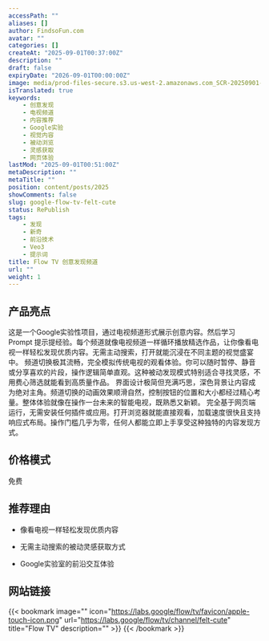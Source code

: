 ```yaml
---
accessPath: ""
aliases: []
author: FindsoFun.com
avatar: ""
categories: []
createAt: "2025-09-01T00:37:00Z"
description: ""
draft: false
expiryDate: "2026-09-01T00:00:00Z"
image: media/prod-files-secure.s3.us-west-2.amazonaws.com_SCR-20250901-igpk.jpeg
isTranslated: true
keywords:
    - 创意发现
    - 电视频道
    - 内容推荐
    - Google实验
    - 视觉内容
    - 被动浏览
    - 灵感获取
    - 网页体验
lastMod: "2025-09-01T00:51:00Z"
metaDescription: ""
metaTitle: ""
position: content/posts/2025
showComments: false
slug: google-flow-tv-felt-cute
status: RePublish
tags:
    - 发现
    - 新奇
    - 前沿技术
    - Veo3
    - 提示词
title: Flow TV 创意发现频道
url: ""
weight: 1
---
```

## 产品亮点
这是一个Google实验性项目，通过电视频道形式展示创意内容。然后学习 Prompt 提示提经验。每个频道就像电视频道一样循环播放精选作品，让你像看电视一样轻松发现优质内容。无需主动搜索，打开就能沉浸在不同主题的视觉盛宴中。
频道切换极其流畅，完全模拟传统电视的观看体验。你可以随时暂停、静音或分享喜欢的片段，操作逻辑简单直观。这种被动发现模式特别适合寻找灵感，不用费心筛选就能看到高质量作品。
界面设计极简但充满巧思，深色背景让内容成为绝对主角。频道切换的动画效果顺滑自然，控制按钮的位置和大小都经过精心考量。整体体验就像在操作一台未来的智能电视，既熟悉又新颖。
完全基于网页端运行，无需安装任何插件或应用。打开浏览器就能直接观看，加载速度很快且支持响应式布局。操作门槛几乎为零，任何人都能立即上手享受这种独特的内容发现方式。

## 价格模式
<!--more-->免费

## 推荐理由
- 像看电视一样轻松发现优质内容

- 无需主动搜索的被动灵感获取方式

- Google实验室的前沿交互体验

## 网站链接
{{< bookmark image="<no value>" icon="https://labs.google/flow/tv/favicon/apple-touch-icon.png" url="https://labs.google/flow/tv/channel/felt-cute" title="Flow TV" description="" >}}
{{< /bookmark >}}

